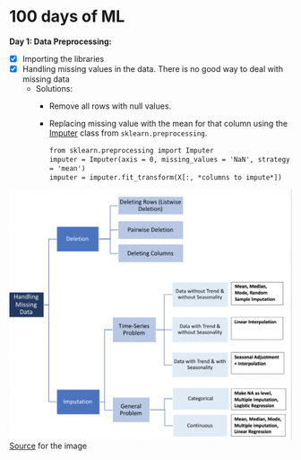 # 100 days of ML

**Day 1: Data Preprocessing:**
   - [x] Importing the libraries
   - [x] Handling missing values in the data.
     There is no good way to deal with missing data
     - Solutions:
       - Remove all rows with null values.
       - Replacing missing value with the mean for that column using the [Imputer](http://scikit-learn.org/stable/modules/generated/sklearn.preprocessing.Imputer.html) class from `sklearn.preprocessing`.
       
          ```
          from sklearn.preprocessing import Imputer
          imputer = Imputer(axis = 0, missing_values = 'NaN', strategy = 'mean')
          imputer = imputer.fit_transform(X[:, *columns to impute*])
          ```
![alt text](https://github.com/adityakk29/100_days_of_ML/blob/master/Images/Data%20preprocessing.png)
[Source](https://towardsdatascience.com/how-to-handle-missing-data-8646b18db0d4) for the image
